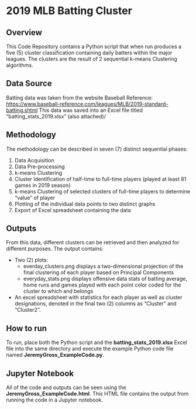 # 2019 MLB Batting Cluster

## Overview
This Code Repository contains a Python script that when run produces a five (5) cluster classification containing daily batters within the major leagues. The clusters are the result of 2 sequential k-means Clustering algorithms.

## Data Source
Batting data was taken from the website Baseball Reference: 
https://www.baseball-reference.com/leagues/MLB/2019-standard-batting.shtml
This data was saved into an Excel file titled “batting_stats_2019.xlsx” (also attached)/

## Methodology
The methodology can be described in seven (7) distinct sequential phases:  

  1.	Data Acquisition 
  2.	Data Pre-processing 
  3.	k-means Clustering 
  4.	Cluster Identification of half-time to full-time players (played at least 81 games in 2019 season) 
  5.	k-means Clustering of selected clusters of full-time players to determine “value” of player
  6.	Plotting of the individual data points to two distinct graphs
  7.	Export of Excel spreadsheet containing the data

## Outputs
From this data, different clusters can be retrieved and then analyzed for different purposes.
The output contains: 
*	Two (2) plots:
    *	everday_clusters.png displays a two-dimensional projection of the final clustering of each player based on Principal Components
    *	everyday_stats.png displays offensive data stats of batting average, home runs and games played with each point color coded for the cluster to which and belongs
*	An excel spreadsheet with statistics for each player as well as cluster designations, denoted in the final two (2) columns as “Cluster” and “Cluster2”.

## How to run
To run, place both the Python script and the **batting_stats_2019.xlsx** Excel file into the same directory and execute the example Python code file named **JeremyGross_ExampleCode.py**.

## Jupyter Notebook
All of the code and outputs can be seen using the **JeremyGross_ExampleCode.html**. This HTML file contains the output from running the code in a Jupyter notebook.

